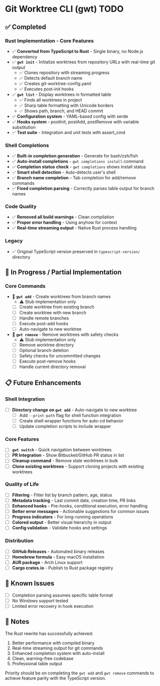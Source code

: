 # Git Worktree CLI (gwt) TODO

## ✅ Completed

### Rust Implementation - Core Features
- ✅ **Converted from TypeScript to Rust** - Single binary, no Node.js dependency
- ✅ **`gwt init`** - Initialize worktrees from repository URLs with real-time git output
  - ✅ Clones repository with streaming progress
  - ✅ Detects default branch name
  - ✅ Creates git-worktree-config.yaml
  - ✅ Executes post-init hooks
- ✅ **`gwt list`** - Display worktrees in formatted table
  - ✅ Finds all worktrees in project
  - ✅ Sharp table formatting with Unicode borders
  - ✅ Shows path, branch, and HEAD commit
- ✅ **Configuration system** - YAML-based config with serde
- ✅ **Hooks system** - postInit, postAdd, postRemove with variable substitution
- ✅ **Test suite** - Integration and unit tests with assert_cmd

### Shell Completions
- ✅ **Built-in completion generation** - Generate for bash/zsh/fish
- ✅ **Auto-install completions** - `gwt completions install` command
- ✅ **Completion status check** - `gwt completions` shows install status
- ✅ **Smart shell detection** - Auto-detects user's shell
- ✅ **Branch name completion** - Tab completion for add/remove commands
- ✅ **Fixed completion parsing** - Correctly parses table output for branch names

### Code Quality
- ✅ **Removed all build warnings** - Clean compilation
- ✅ **Proper error handling** - Using anyhow for context
- ✅ **Real-time streaming output** - Native Rust process handling

### Legacy
- ✅ Original TypeScript version preserved in `typescript-version/` directory

## 🚧 In Progress / Partial Implementation

### Core Commands
- 🔄 **`gwt add`** - Create worktrees from branch names
  - ⚠️ Stub implementation only
  - [ ] Create worktree from existing branch
  - [ ] Create worktree with new branch
  - [ ] Handle remote branches
  - [ ] Execute post-add hooks
  - [ ] Auto-navigate to new worktree

- 🔄 **`gwt remove`** - Remove worktrees with safety checks
  - ⚠️ Stub implementation only
  - [ ] Remove worktree directory
  - [ ] Optional branch deletion
  - [ ] Safety checks for uncommitted changes
  - [ ] Execute post-remove hooks
  - [ ] Handle current directory removal

## 📋 Future Enhancements

### Shell Integration
- [ ] **Directory change on `gwt add`** - Auto-navigate to new worktree
  - [ ] Add `--print-path` flag for shell function integration
  - [ ] Create shell wrapper functions for auto-cd behavior
  - [ ] Update completion scripts to include wrapper

### Core Features
- [ ] **`gwt switch`** - Quick navigation between worktrees
- [ ] **PR Integration** - Show Bitbucket/GitHub PR status in list
- [ ] **Cleanup command** - Remove stale worktrees in bulk
- [ ] **Clone existing worktrees** - Support cloning projects with existing worktrees

### Quality of Life
- [ ] **Filtering** - Filter list by branch pattern, age, status
- [ ] **Metadata tracking** - Last commit date, creation time, PR links
- [ ] **Enhanced hooks** - Pre-hooks, conditional execution, error handling
- [ ] **Better error messages** - Actionable suggestions for common issues
- [ ] **Progress indicators** - For long-running operations
- [ ] **Colored output** - Better visual hierarchy in output
- [ ] **Config validation** - Validate hooks and settings

### Distribution
- [ ] **GitHub Releases** - Automated binary releases
- [ ] **Homebrew formula** - Easy macOS installation
- [ ] **AUR package** - Arch Linux support
- [ ] **Cargo crates.io** - Publish to Rust package registry

## 🐛 Known Issues

- [ ] Completion parsing assumes specific table format
- [ ] No Windows support tested
- [ ] Limited error recovery in hook execution

## 📝 Notes

The Rust rewrite has successfully achieved:
1. Better performance with compiled binary
2. Real-time streaming output for git commands
3. Enhanced completion system with auto-install
4. Clean, warning-free codebase
5. Professional table output

Priority should be on completing the `gwt add` and `gwt remove` commands to achieve feature parity with the TypeScript version.
